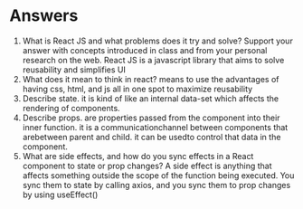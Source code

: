 # Answers

1. What is React JS and what problems does it try and solve? Support your answer with concepts introduced in class and from your personal research on the web.
React JS is a javascript library that aims to solve reusability and simplifies UI
1. What does it mean to think in react?
means to use the advantages of having css, html, and js all in one spot to maximize reusability
1. Describe state.
 it is kind  of like an internal data-set which affects the rendering of components.
2. Describe props.
are properties passed from the component into their inner function. it is a communicationchannel between components that arebetween parent and child. it can be usedto control that data in the component.
3. What are side effects, and how do you sync effects in a React component to state or prop changes?
A side effect is anything that affects something outside the scope of the function being executed. You sync them to state by calling axios, and you sync them to prop changes by using useEffect()